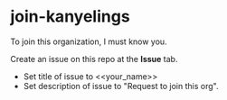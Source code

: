 # join-kanyelings

To join this organization, I must know you.

Create an issue on this repo at the **Issue** tab.

- Set title of issue to <<your_name>>
- Set description of issue to "Request to join this org".
